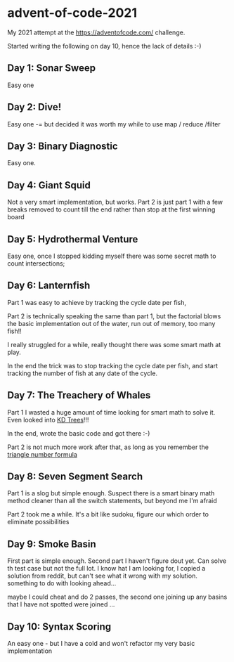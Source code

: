 # advent-of-code-2021
My 2021 attempt at the https://adventofcode.com/ challenge.

Started writing the following on day 10, hence the lack of details :-)

## Day 1: Sonar Sweep

Easy one

## Day 2: Dive!

Easy one -= but decided it was worth my while to use map / reduce /filter

## Day 3: Binary Diagnostic

Easy one.

## Day 4: Giant Squid

Not a very smart implementation, but works.
Part 2 is just part 1 with a few breaks removed to count till the end rather than stop at the first winning board

## Day 5: Hydrothermal Venture

Easy one, once I stopped kidding myself there was some secret math to count intersections;

## Day 6: Lanternfish

Part 1 was easy to achieve by tracking the cycle date per fish,

Part 2 is technically speaking the same than part 1, but the factorial blows the basic implementation out of the water, run out of memory, too many fish!!

I really struggled for a while, really thought there was some smart math at play.

In the end the trick was to stop tracking the cycle date per fish, and start tracking the number of fish at any date of the cycle.

## Day 7: The Treachery of Whales

Part 1 I wasted a huge amount of time looking for smart math to solve it.
Even looked into [KD Trees](https://en.wikipedia.org/wiki/K-d_tree)!!!

In the end, wrote the basic code and got there :-)

Part 2 is not much more work after that, as long as you remember the [triangle number formula](https://www.mathsisfun.com/algebra/triangular-numbers.html)
## Day 8: Seven Segment Search

Part 1 is a slog but simple enough.
Suspect there is a smart binary math method cleaner than all the switch statements, but beyond me I'm afraid

Part 2 took me a while.
It's a bit like sudoku, figure our which order to eliminate possibilities

## Day 9: Smoke Basin

First part is simple enough.
Second part I haven't figure dout yet.
Can solve th test case but not the full lot.
I know hat I am looking for, I copied a solution from reddit, but can't see what it wrong with my solution.
something to do with looking ahead...

maybe I could cheat and do 2 passes, the second one joining up any basins that I have not spotted were joined ...
## Day 10: Syntax Scoring

An easy one - but I have a cold and won't refactor my very basic implementation
